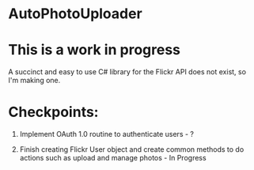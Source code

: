 # AutoPhotoUploader

# This is a work in progress

A succinct and easy to use C# library for the Flickr API does not exist, so I'm making one.


# Checkpoints:

1. Implement OAuth 1.0 routine to authenticate users - ?

2. Finish creating Flickr User object and create common methods to do actions such as upload and manage photos - In Progress 
